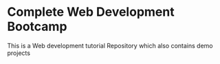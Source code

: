 # Complete Web Development Bootcamp
 This is a Web development tutorial Repository which also contains demo projects
